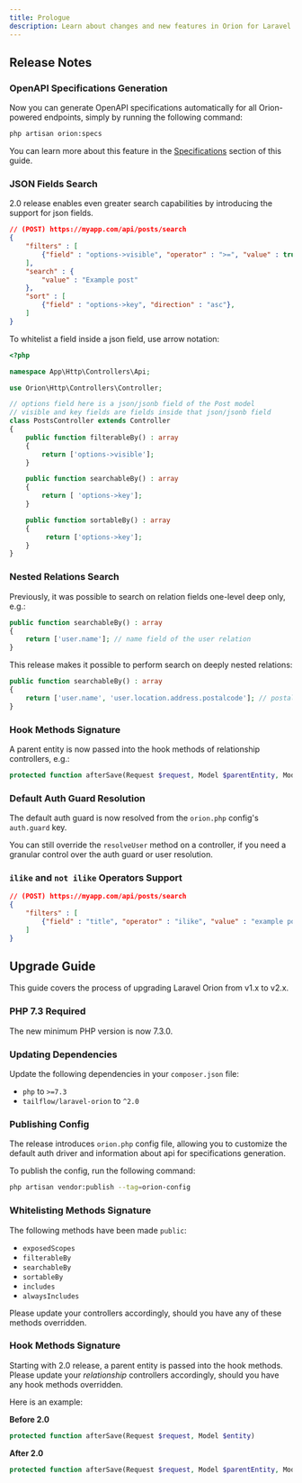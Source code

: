 ```yaml
---
title: Prologue
description: Learn about changes and new features in Orion for Laravel 2.0.
---
```


## Release Notes

### OpenAPI Specifications Generation

Now you can generate OpenAPI specifications automatically for all Orion-powered endpoints, simply by running the following command:

```bash
php artisan orion:specs
```

You can learn more about this feature in the [Specifications](./specifications.html) section of this guide.

### JSON Fields Search

2.0 release enables even greater search capabilities by introducing the support for json fields.

```json
// (POST) https://myapp.com/api/posts/search
{
    "filters" : [
        {"field" : "options->visible", "operator" : ">=", "value" : true},
    ],
    "search" : {
        "value" : "Example post"
    },
    "sort" : [
        {"field" : "options->key", "direction" : "asc"},
    ]
}
```

To whitelist a field inside a json field, use arrow notation:

```php
<?php

namespace App\Http\Controllers\Api;

use Orion\Http\Controllers\Controller;

// options field here is a json/jsonb field of the Post model
// visible and key fields are fields inside that json/jsonb field 
class PostsController extends Controller
{
    public function filterableBy() : array
    {
        return ['options->visible'];
    }

    public function searchableBy() : array
    {
        return [ 'options->key'];
    }

    public function sortableBy() : array
    {
         return ['options->key'];
    }
}
```

### Nested Relations Search

Previously, it was possible to search on relation fields one-level deep only, e.g.:

```php
public function searchableBy() : array
{
    return ['user.name']; // name field of the user relation
}
```

This release makes it possible to perform search on deeply nested relations:

```php
public function searchableBy() : array
{
    return ['user.name', 'user.location.address.postalcode']; // postalcode field of the deeply nested user.location.address relation
}
```

### Hook Methods Signature

A parent entity is now passed into the hook methods of relationship controllers, e.g.:

```php
protected function afterSave(Request $request, Model $parentEntity, Model $entity)
```

### Default Auth Guard Resolution

The default auth guard is now resolved from the `orion.php` config's `auth.guard` key.

You can still override the `resolveUser` method on a controller, if you need a granular control over the auth guard or user resolution.

### `ilike` and `not ilike` Operators Support

```json
// (POST) https://myapp.com/api/posts/search
{
    "filters" : [
        {"field" : "title", "operator" : "ilike", "value" : "example post"},
    ]
}
```

## Upgrade Guide

This guide covers the process of upgrading Laravel Orion from v1.x to v2.x.

### PHP 7.3 Required

The new minimum PHP version is now 7.3.0.

### Updating Dependencies

Update the following dependencies in your `composer.json` file:

- `php` to `>=7.3`
- `tailflow/laravel-orion` to `^2.0`

### Publishing Config

The release introduces `orion.php` config file, allowing you to customize the default auth driver and information about api for specifications generation.

To publish the config, run the following command:

```bash
php artisan vendor:publish --tag=orion-config
```

### Whitelisting Methods Signature

The following methods have been made `public`:

- `exposedScopes`
- `filterableBy`
- `searchableBy`
- `sortableBy`
- `includes`
- `alwaysIncludes`

Please update your controllers accordingly, should you have any of these methods overridden.

### Hook Methods Signature

Starting with 2.0 release, a parent entity is passed into the hook methods. Please update your *relationship* controllers accordingly, should you have any hook methods overridden.

Here is an example:

**Before 2.0**

```php
protected function afterSave(Request $request, Model $entity)
```

**After 2.0**

```php
protected function afterSave(Request $request, Model $parentEntity, Model $entity)
```
